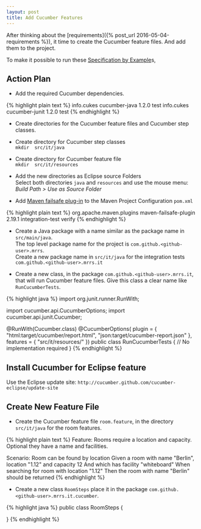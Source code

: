 ```yaml
---
layout: post
title: Add Cucumber Features
---
```

After thinking about the [requirements]({% post_url 2016-05-04-requirements %}), it time to create the Cucumber feature files. And add them to the project.

To make it possible to run these [Specification by Example]()s,   


## Action Plan

- Add the required Cucumber dependencies.

{% highlight plain text %}
        <dependency>
            <groupId>info.cukes</groupId>
            <artifactId>cucumber-java</artifactId>
            <version>1.2.0</version>
            <scope>test</scope>
        </dependency>
        <dependency>
            <groupId>info.cukes</groupId>
            <artifactId>cucumber-junit</artifactId>
            <version>1.2.0</version>
            <scope>test</scope>
        </dependency>
{% endhighlight %}

- Create directories for the Cucumber feature files and Cucumber step classes.

- Create directory for Cucumber step classes  
  `mkdir  src/it/java`
- Create directory for Cucumber feature file  
  `mkdir  src/it/resources`

- Add the new directories as Eclipse source Folders  
  Select both directories `java` and `resources` and use the mouse menu: _Build Path > Use as Source Folder_ 

- Add [Maven failsafe plug-in](http://maven.apache.org/surefire/maven-failsafe-plugin/) to the Maven Project Configuration `pom.xml`

{% highlight plain text %}
            <plugin>
                <groupId>org.apache.maven.plugins</groupId>
                <artifactId>maven-failsafe-plugin</artifactId>
                <version>2.19.1</version>
                <executions>
                    <execution>
                        <goals>
                            <goal>integration-test</goal>
                            <goal>verify</goal>
                        </goals>
                    </execution>
                </executions>
            </plugin>
{% endhighlight %}


- Create a Java package with a name similar as the package name in `src/main/java`.  
  The top level package name for the project is `com.github.<github-user>.mrrs`.  
  Create a new package name in `src/it/java` for the integration tests `com.github.<github-user>.mrrs.it`
 
- Create a new class, in the package `com.github.<github-user>.mrrs.it`, that will run Cucumber feature files.
  Give this class a clear name like `RunCucumberTests`.

{% highlight java %}
import org.junit.runner.RunWith;

import cucumber.api.CucumberOptions;
import cucumber.api.junit.Cucumber;

@RunWith(Cucumber.class)
@CucumberOptions(
        plugin = { "html:target/cucumber/report.html", "json:target/cucumber-report.json" }, 
        features = { "src/it/resources/" })
public class RunCucumberTests {
    // No implementation required
}
{% endhighlight %}


## Install Cucumber for Eclipse feature

  Use the Eclipse update site: `http://cucumber.github.com/cucumber-eclipse/update-site`


## Create New Feature File

- Create the Cucumber feature file `room.feature`, in the directory `src/it/java` for the room features.

{% highlight plain text %}
Feature: Rooms require a location and capacity. Optional they have a name and facilities.


Scenario: Room can be found by location
Given a room with name "Berlin", location "1.12" and capacity 12 
    And which has facility "whiteboard"
When searching for room with location "1.12"
Then the room with name "Berlin" should be returned
{% endhighlight %}

- Create a new class `RoomSteps` place it in the package `com.github.<github-user>.mrrs.it.cucumber`.

{% highlight java %}
public class RoomSteps {

}
{% endhighlight %}

